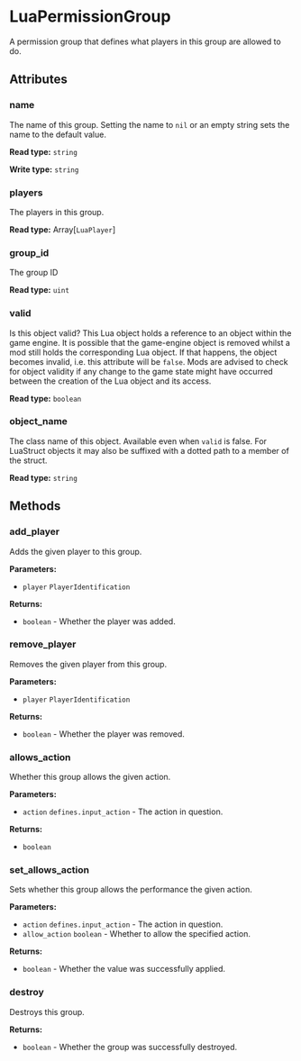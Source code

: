# LuaPermissionGroup

A permission group that defines what players in this group are allowed to do.

## Attributes

### name

The name of this group. Setting the name to `nil` or an empty string sets the name to the default value.

**Read type:** `string`

**Write type:** `string`

### players

The players in this group.

**Read type:** Array[`LuaPlayer`]

### group_id

The group ID

**Read type:** `uint`

### valid

Is this object valid? This Lua object holds a reference to an object within the game engine. It is possible that the game-engine object is removed whilst a mod still holds the corresponding Lua object. If that happens, the object becomes invalid, i.e. this attribute will be `false`. Mods are advised to check for object validity if any change to the game state might have occurred between the creation of the Lua object and its access.

**Read type:** `boolean`

### object_name

The class name of this object. Available even when `valid` is false. For LuaStruct objects it may also be suffixed with a dotted path to a member of the struct.

**Read type:** `string`

## Methods

### add_player

Adds the given player to this group.

**Parameters:**

- `player` `PlayerIdentification`

**Returns:**

- `boolean` - Whether the player was added.

### remove_player

Removes the given player from this group.

**Parameters:**

- `player` `PlayerIdentification`

**Returns:**

- `boolean` - Whether the player was removed.

### allows_action

Whether this group allows the given action.

**Parameters:**

- `action` `defines.input_action` - The action in question.

**Returns:**

- `boolean`

### set_allows_action

Sets whether this group allows the performance the given action.

**Parameters:**

- `action` `defines.input_action` - The action in question.
- `allow_action` `boolean` - Whether to allow the specified action.

**Returns:**

- `boolean` - Whether the value was successfully applied.

### destroy

Destroys this group.

**Returns:**

- `boolean` - Whether the group was successfully destroyed.

